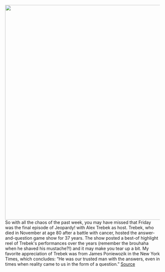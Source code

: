 <img src='https://cdn.vox-cdn.com/thumbor/8fgLWSvK-shzJJw8eDYNTImArmM=/0x0:1808x873/1200x800/filters:focal(760x293:1048x581)/cdn.vox-cdn.com/uploads/chorus_image/image/68646980/lockd_donwn.0.jpg' width='700px' /><br/>
So with all the chaos of the past week, you may have missed that Friday was the final episode of Jeopardy! with Alex Trebek as host. Trebek, who died in November at age 80 after a battle with cancer, hosted the answer-and-question game show for 37 years. The show posted a best-of highlight reel of Trebek's performances over the years (remember the brouhaha when he shaved his mustache?!) and it may make you tear up a bit. My favorite appreciation of Trebek was from James Poniewozik in the New York Times, which concludes: “He was our trusted man with the answers, even in times when reality came to us in the form of a question.”
<a href='https://www.theverge.com/2021/1/10/22223591/new-trailers-locked-down-supernova-losing-alice-hulu-hbo-max-apple-alex-trebek-jeopardy'> Source <a/>